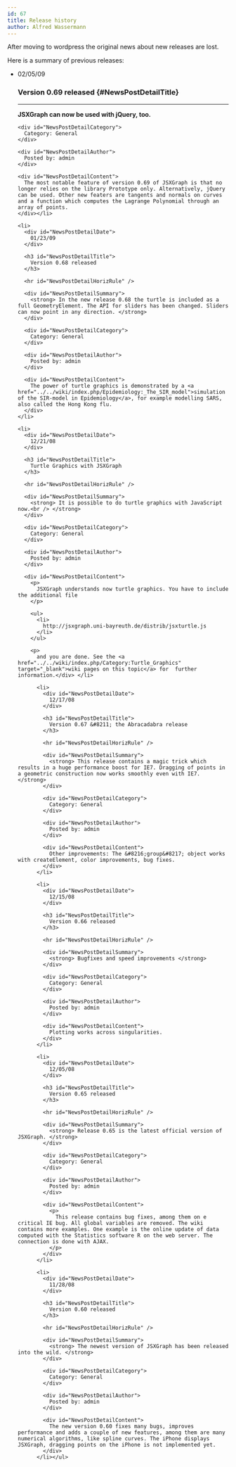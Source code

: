 ```yaml
---
id: 67
title: Release history
author: Alfred Wassermann
---
```

After moving to wordpress the original news about new releases are lost.

Here is a summary of previous releases:

  * <div id="NewsPostDetailDate">
      02/05/09
    </div>
    
    ### Version 0.69 released {#NewsPostDetailTitle}
    
    <hr id="NewsPostDetailHorizRule" />
    
    <div id="NewsPostDetailSummary">
      <strong>JSXGraph can now be used with jQuery, too.</strong></p> 
      
      <p>
        <strong></strong></div> 
        
        <div id="NewsPostDetailCategory">
          Category: General
        </div>
        
        <div id="NewsPostDetailAuthor">
          Posted by: admin
        </div>
        
        <div id="NewsPostDetailContent">
          The most notable feature of version 0.69 of JSXGraph is that no longer relies on the library Prototype only. Alternatively, jQuery can be used. Other new featers are tangents and normals on curves and a function which computes the Lagrange Polynomial through an array of points.
        </div></li> 
        
        <li>
          <div id="NewsPostDetailDate">
            01/23/09
          </div>
          
          <h3 id="NewsPostDetailTitle">
            Version 0.68 released
          </h3>
          
          <hr id="NewsPostDetailHorizRule" />
          
          <div id="NewsPostDetailSummary">
            <strong> In the new release 0.68 the turtle is included as a full GeometryElement. The API for sliders has been changed. Sliders can now point in any direction. </strong>
          </div>
          
          <div id="NewsPostDetailCategory">
            Category: General
          </div>
          
          <div id="NewsPostDetailAuthor">
            Posted by: admin
          </div>
          
          <div id="NewsPostDetailContent">
            The power of turtle graphics is demonstrated by a <a href="../../wiki/index.php/Epidemiology:_The_SIR_model">simulation of the SIR-model in Epidemiology</a>, for example modelling SARS, also called the Hong Kong flu.
          </div>
        </li>
        
        <li>
          <div id="NewsPostDetailDate">
            12/21/08
          </div>
          
          <h3 id="NewsPostDetailTitle">
            Turtle Graphics with JSXGraph
          </h3>
          
          <hr id="NewsPostDetailHorizRule" />
          
          <div id="NewsPostDetailSummary">
            <strong> It is possible to do turtle graphics with JavaScript now.<br /> </strong>
          </div>
          
          <div id="NewsPostDetailCategory">
            Category: General
          </div>
          
          <div id="NewsPostDetailAuthor">
            Posted by: admin
          </div>
          
          <div id="NewsPostDetailContent">
            <p>
              JSXGraph understands now turtle graphics. You have to include the additional file
            </p>
            
            <ul>
              <li>
                http://jsxgraph.uni-bayreuth.de/distrib/jsxturtle.js
              </li>
            </ul>
            
            <p>
              and you are done. See the <a href="../../wiki/index.php/Category:Turtle_Graphics" target="_blank">wiki pages on this topic</a> for  further information.</div> </li> 
              
              <li>
                <div id="NewsPostDetailDate">
                  12/17/08
                </div>
                
                <h3 id="NewsPostDetailTitle">
                  Version 0.67 &#8211; the Abracadabra release
                </h3>
                
                <hr id="NewsPostDetailHorizRule" />
                
                <div id="NewsPostDetailSummary">
                  <strong> This release contains a magic trick which results in a huge performance boost for IE7. Dragging of points in a geometric construction now works smoothly even with IE7. </strong>
                </div>
                
                <div id="NewsPostDetailCategory">
                  Category: General
                </div>
                
                <div id="NewsPostDetailAuthor">
                  Posted by: admin
                </div>
                
                <div id="NewsPostDetailContent">
                  Other improvements: The &#8216;group&#8217; object works with createElement, color improvements, bug fixes.
                </div>
              </li>
              
              <li>
                <div id="NewsPostDetailDate">
                  12/15/08
                </div>
                
                <h3 id="NewsPostDetailTitle">
                  Version 0.66 released
                </h3>
                
                <hr id="NewsPostDetailHorizRule" />
                
                <div id="NewsPostDetailSummary">
                  <strong> Bugfixes and speed improvements </strong>
                </div>
                
                <div id="NewsPostDetailCategory">
                  Category: General
                </div>
                
                <div id="NewsPostDetailAuthor">
                  Posted by: admin
                </div>
                
                <div id="NewsPostDetailContent">
                  Plotting works across singularities.
                </div>
              </li>
              
              <li>
                <div id="NewsPostDetailDate">
                  12/05/08
                </div>
                
                <h3 id="NewsPostDetailTitle">
                  Version 0.65 released
                </h3>
                
                <hr id="NewsPostDetailHorizRule" />
                
                <div id="NewsPostDetailSummary">
                  <strong> Release 0.65 is the latest official version of JSXGraph. </strong>
                </div>
                
                <div id="NewsPostDetailCategory">
                  Category: General
                </div>
                
                <div id="NewsPostDetailAuthor">
                  Posted by: admin
                </div>
                
                <div id="NewsPostDetailContent">
                  <p>
                    This release contains bug fixes, among them on e critical IE bug. All global variables are removed. The wiki contains more examples. One example is the online update of data computed with the Statistics software R on the web server. The connection is done with AJAX.
                  </p>
                </div>
              </li>
              
              <li>
                <div id="NewsPostDetailDate">
                  11/28/08
                </div>
                
                <h3 id="NewsPostDetailTitle">
                  Version 0.60 released
                </h3>
                
                <hr id="NewsPostDetailHorizRule" />
                
                <div id="NewsPostDetailSummary">
                  <strong> The newest version of JSXGraph has been released into the wild. </strong>
                </div>
                
                <div id="NewsPostDetailCategory">
                  Category: General
                </div>
                
                <div id="NewsPostDetailAuthor">
                  Posted by: admin
                </div>
                
                <div id="NewsPostDetailContent">
                  The new version 0.60 fixes many bugs, improves performance and adds a couple of new features, among them are many numerical algorithms, like spline curves. The iPhone displays JSXGraph, dragging points on the iPhone is not implemented yet.
                </div>
              </li></ul>